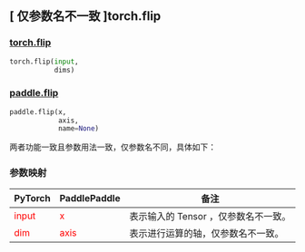 ## [ 仅参数名不一致 ]torch.flip
### [torch.flip](https://pytorch.org/docs/stable/generated/torch.flip.html?highlight=flip#torch.flip)

```python
torch.flip(input,
           dims)
```

### [paddle.flip](https://www.paddlepaddle.org.cn/documentation/docs/zh/api/paddle/flip_cn.html#flip)

```python
paddle.flip(x,
            axis,
            name=None)
```

两者功能一致且参数用法一致，仅参数名不同，具体如下：
### 参数映射
| PyTorch       | PaddlePaddle | 备注                                                   |
| ------------- | ------------ | ------------------------------------------------------ |
| <font color='red'> input </font> | <font color='red'> x </font> | 表示输入的 Tensor ，仅参数名不一致。  |
| <font color='red'> dim </font> | <font color='red'> axis </font> | 表示进行运算的轴，仅参数名不一致。  |
